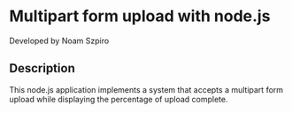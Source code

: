 Multipart form upload with node.js
============================
Developed by Noam Szpiro

Description
-----------
This node.js application implements a system that accepts a multipart form upload while displaying the percentage of upload complete. 